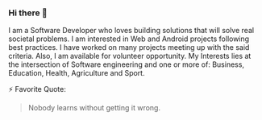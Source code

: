 ### Hi there 👋


I am a Software Developer who loves building solutions that will solve real societal problems. I am interested in Web and Android projects following best practices.
I have worked on many projects meeting up with the said criteria. Also, I am available for volunteer opportunity. My Interests lies at the intersection of Software engineering and one or more of: Business, Education, Health, Agriculture and Sport.

⚡ Favorite Quote:
> Nobody learns without getting it wrong.

